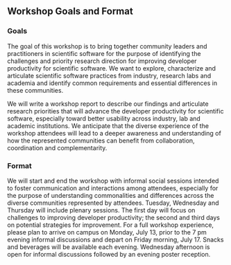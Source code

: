 ## Workshop Goals and Format

### Goals

The goal of this workshop is to bring together community leaders and practitioners in scientific software for the purpose of identifying the challenges and priority research direction for improving developer productivity for scientific software.  We want to explore, characterize and articulate scientific software practices from industry, research labs and academia and identify common requirements and essential differences in these communities.

We will write a workshop report to describe our findings and articulate research priorities that will advance the developer productivity for scientific software, especially toward better usability across industry, lab and academic institutions. We anticipate that the diverse experience of the workshop attendees will lead to a deeper awareness and understanding of how the represented communities can benefit from collaboration, coordination and complementarity.

### Format

We will start and end the workshop with informal social sessions intended to foster communication and interactions among attendees, especially for the purpose of understanding commonalities and differences across the diverse communities represented by attendees.  Tuesday, Wednesday and Thursday will include plenary sessions.  The first day will focus on challenges to improving developer productivity; the second and third days on potential strategies for improvement. For a full workshop experience, please plan to arrive on campus on Monday, July 13, prior to the 7 pm evening informal discussions and depart on Friday morning, July 17.  Snacks and beverages will be available each evening.  Wednesday afternoon is open for informal discussions followed by an evening poster reception.
